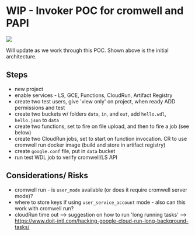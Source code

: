# WIP - Invoker POC for cromwell and PAPI

<img src="https://github.dev/lynnlangit/gcp-for-bioinformatics/blob/6f146579e2db1ec231d2d797bac647960dcadffc/images/cromwell-run.png">

Will update as we work through this POC. Shown above is the initial architecture.


## Steps
- new project
- enable services - LS, GCE, Functions, CloudRun, Artifact Registry
- create two test users, give 'view only' on project, when ready ADD permissions and test
- create two buckets w/ folders `data`, `in`, and `out`, add `hello.wdl`, `hello.json` to `data`
- create two functions, set to fire on file upload, and then to fire a job (see below)
- create two CloudRun jobs, set to start on function invocation. CR to use cromwell run docker image (build and store in artifact registry)
- create `google.conf` file, put in `data` bucket
- run test WDL job to verify cromwell/LS API


## Considerations/ Risks
- cromwell run - is `user_mode` available (or does it require cromwell server mode)?
- where to store keys if using `user_service_account` mode - also can this work with cromwell run?
- cloudRun time out --> suggestion on how to run 'long running tasks' --> https://www.doit-intl.com/hacking-google-cloud-run-long-background-tasks/
